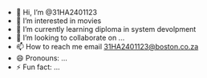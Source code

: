 - 👋 Hi, I’m @31HA2401123
- 👀 I’m interested in movies
- 🌱 I’m currently learning diploma in system devolpment 
- 💞️ I’m looking to collaborate on ...
- 📫 How to reach me email 31HA2401123@boston.co.za
- 😄 Pronouns: ...
- ⚡ Fun fact: ...

<!---
31HA2401123/31HA2401123 is a ✨ special ✨ repository because its `README.md` (this file) appears on your GitHub profile.
You can click the Preview link to take a look at your changes.
--->
